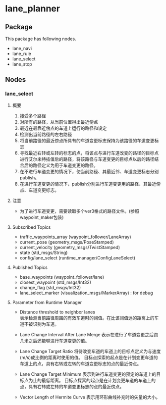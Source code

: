 # lane_planner

## Package

This package has following nodes.
- lane_navi
- lane_rule
- lane_select
- lane_stop

## Nodes

### lane_select

1. 概要
    1. 接受多个路径
    1. 对所有的路径，从当前位置得出最近傍点
    1. 最近在最靠近傍点的车道上运行的路径和设定
    1. 检测出当前路径的左右路径
    1. 将当前路径的最近傍点所具有的车道变更标志保持为该路径的车道变更标志
    1. 寻找最近右转或左转的标志的点，将该点与进行车道改变的路径的目标点进行艾尔米特插值后的路径，将该路径与车道变更的目标点以后的路径结合后的路径定义为用于车道变更的路径。
    1. 在不进行车道变更的情况下，使当前路径、其最近邻、车道变更标志分别publish。
    1. 在进行车道变更的情况下，publish分别进行车道变更用的路径、其最近傍点、车道变更标志。
    
1. 注意
    - 为了进行车道变更，需要读取多个ver3格式的路径文件。(参照waypoint_maker包装)

1. Subscribed Topics

    - traffic_waypoints_array (waypoint_follower/LaneArray)
    - current_pose (geometry_msgs/PoseStamped)
    - current_velocity (geometry_msgs/TwistStamped)
    - state (std_msgs/String)
    - config/lane_select (runtime_manager/ConfigLaneSelect)
    
1. Published Topics

    - base_waypoints (waypoint_follower/lane)
    - closest_waypoint (std_msgs/Int32)
    - change_flag (std_msgs/Int32)
    - lane_select_marker (visualization_msgs/MarkerArray) : for debug
    
1. Parameter from Runtime Manager

    - Distance threshold to neighbor lanes<br>
    表示检测当前路径周围的有效车道时的阈值。在比该阈值远的距离上的车道不被识别为车道。
    
    - Lane Change Interval After Lane Merge
    表示在进行了车道变更之后跑几米之后还能够进行车道变更的值。
    
    - Lane Change Target Ratio
    将待改变车道的车道上的目标点定义为与速度(m/s)成比例的距离时使用的值。
    目标点探索的起点是在计划变更车道的车道上的点，具有右转或左转的车道变更标志的点的最近傍点。
    
    - Lane Change Target Minimum
    表示到进行车道变更的预定的车道上的目标点为止的最低距离。
    目标点探索的起点是在计划变更车道的车道上的点，具有右转或左转的车道变更标志的点的最近傍点。
    
    - Vector Length of Hermite Curve
    表示用环形曲线补充时的矢量的大小。
